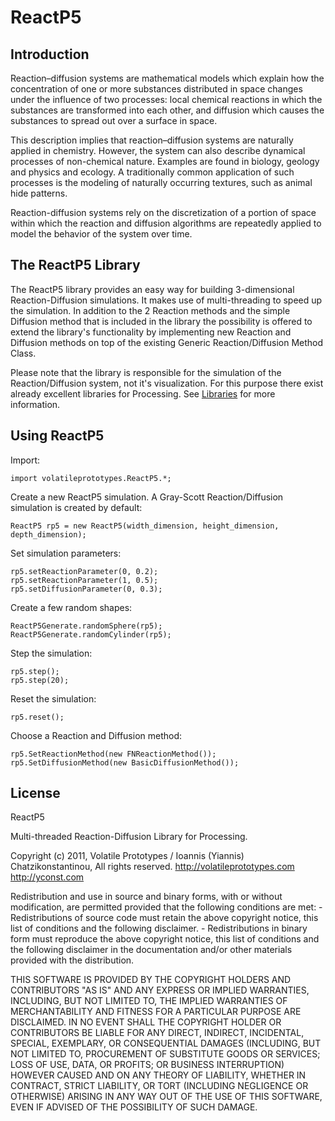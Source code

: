 # ReactP5


## Introduction

Reaction–diffusion systems are mathematical models which explain how the concentration of one or more substances distributed in space changes under the influence of two processes: local chemical reactions in which the substances are transformed into each other, and diffusion which causes the substances to spread out over a surface in space.

This description implies that reaction–diffusion systems are naturally applied in chemistry. However, the system can also describe dynamical processes of non-chemical nature. Examples are found in biology, geology and physics and ecology. A traditionally common application of such processes is the modeling of naturally occurring textures, such as animal hide patterns.

Reaction-diffusion systems rely on the discretization of a portion of space within which the reaction and diffusion algorithms are repeatedly applied to model the behavior of the system over time.


## The ReactP5 Library

The ReactP5 library provides an easy way for building 3-dimensional Reaction-Diffusion simulations. It makes use of multi-threading to speed up the simulation. In addition to the 2 Reaction methods and the simple Diffusion method that is included in the library the possibility is offered to extend the library's functionality by implementing new Reaction and Diffusion methods on top of the existing Generic Reaction/Diffusion Method Class.

Please note that the library is responsible for the simulation of the Reaction/Diffusion system, not it's visualization. For this purpose there exist already excellent libraries for Processing. See [Libraries](http://processing.org/reference/libraries/) for more information.


## Using ReactP5
    
Import:

    import volatileprototypes.ReactP5.*;
    
Create a new ReactP5 simulation. A Gray-Scott Reaction/Diffusion simulation
is created by default:

    ReactP5 rp5 = new ReactP5(width_dimension, height_dimension, depth_dimension);
    
Set simulation parameters:

    rp5.setReactionParameter(0, 0.2);
    rp5.setReactionParameter(1, 0.5);
    rp5.setDiffusionParameter(0, 0.3);
    
Create a few random shapes:

    ReactP5Generate.randomSphere(rp5);
    ReactP5Generate.randomCylinder(rp5);
    
Step the simulation:

    rp5.step();
    rp5.step(20);
    
Reset the simulation:

    rp5.reset();    
    
Choose a Reaction and Diffusion method:

    rp5.SetReactionMethod(new FNReactionMethod());
    rp5.SetDiffusionMethod(new BasicDiffusionMethod());
    
    
## License

ReactP5

Multi-threaded Reaction-Diffusion Library for Processing.

Copyright (c) 2011, Volatile Prototypes / Ioannis (Yiannis) Chatzikonstantinou,
All rights reserved.
http://volatileprototypes.com
http://yconst.com
 
 Redistribution and use in source and binary forms, with or without modification, 
 are permitted provided that the following conditions are met:
 	- Redistributions of source code must retain the above copyright 
 notice, this list of conditions and the following disclaimer.
 	- Redistributions in binary form must reproduce the above copyright 
 notice, this list of conditions and the following disclaimer in the documentation 
 and/or other materials provided with the distribution.
 
  THIS SOFTWARE IS PROVIDED BY THE COPYRIGHT HOLDERS AND CONTRIBUTORS "AS IS" AND ANY 
 EXPRESS OR IMPLIED WARRANTIES, INCLUDING, BUT NOT LIMITED TO, THE IMPLIED 
 WARRANTIES OF MERCHANTABILITY AND FITNESS FOR A PARTICULAR PURPOSE ARE DISCLAIMED. 
 IN NO EVENT SHALL THE COPYRIGHT HOLDER OR CONTRIBUTORS BE LIABLE FOR ANY DIRECT, 
 INDIRECT, INCIDENTAL, SPECIAL, EXEMPLARY, OR CONSEQUENTIAL DAMAGES (INCLUDING, BUT 
 NOT LIMITED TO, PROCUREMENT OF SUBSTITUTE GOODS OR SERVICES; LOSS OF USE, DATA, OR 
 PROFITS; OR BUSINESS INTERRUPTION) HOWEVER CAUSED AND ON ANY THEORY OF LIABILITY, 
 WHETHER IN CONTRACT, STRICT LIABILITY, OR TORT (INCLUDING NEGLIGENCE OR OTHERWISE) 
 ARISING IN ANY WAY OUT OF THE USE OF THIS SOFTWARE, EVEN IF ADVISED OF THE POSSIBILITY 
 OF SUCH DAMAGE.

    